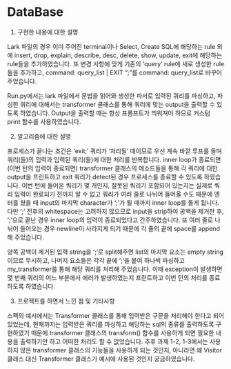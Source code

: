 # DataBase

1.	구현한 내용에 대한 설명

Lark 파일의 경우 이미 주어진 terminal이나 Select, Create SQL에 해당하는 rule 외에 insert, drop, explain, describe, desc, delete, show, update, exit에 해당하는 rule들을 추가하였습니다. 또 변경 사항에 맞게 기존의 ‘query’ rule에 새로 생성한 rule들을 추가하고, command: query_list | EXIT “;”를 command: query_list로 바꾸어 주었습니다.

Run.py에서는 lark 파일에서 문법을 읽어와 생성한 파서로 입력된 쿼리를 파싱하고, 파싱한 쿼리에 대해서는 transformer 클래스를 통해 쿼리에 맞는 output을 출력할 수 있도록 하였습니다. Output을 출력할 때는 항상 프롬프트가 띄워져야 하므로 커스텀 print 함수를 사용하였습니다.

2.	알고리즘에 대한 설명

프로세스가 끝나는 조건은 ‘exit;’ 쿼리가 ‘처리될’ 때이므로 우선 계속 바깥 루프를 돌며 쿼리(들)의 입력과 입력된 쿼리(들)에 대한 처리를 반복합니다. inner loop가 종료되면(이번 턴의 입력이 종료되면) transformer 클래스의 메소드들을 통해 각 쿼리에 대한 output을 프린트하고 exit 쿼리가 detect된 경우 프로세스를 종료할 수 있도록 하였습니다. 이번 턴에 들어온 쿼리가 몇 개인지, 잘못된 쿼리가 포함되어 있는지는 실제로 쿼리 입력이 완료되기 전까지 알 수 없고 쿼리가 여러 줄로 나뉘어 들어올 수도 때문에 엔터를 쳤을 때 input의 마지막 character가 ‘;’가 될 때까지 inner loop를 돌게 됩니다. 다만 ‘;’ 전후의 whitespace는 고려하지 않으므로 input을 strip하여 공백을 제거한 후, ‘;’으로 끝난 경우 inner loop의 입력이 종료되었다고 간주하였습니다. 또 여러 줄로 나뉘어 들어오는 경우 newline이 사라지게 되기 때문에 각 줄의 끝에 space를 append해 주었습니다.

양쪽 공백이 제거된 입력 string을 ‘;’로 split해주면 list의 마지막 요소는 empty string이므로 무시하고, 나머지 요소들은 각각 끝에 ‘;’을 붙여 하나씩 파싱하고 my_transformer를 통해 해당 쿼리를 처리해 주었습니다. 이때 exception이 발생하면 몇 번째 쿼리의 어느 부분에서 에러가 발생하였는지 프린트하고 이번 턴의 처리를 종료하도록 하였습니다.

3.	프로젝트를 하면서 느낀 점 및 기타사항

스펙의 예시에서는 Transformer 클래스를 통해 입력받은 구문을 처리해야 한다고 되어 있었는데, 현재까지는 입력받은 쿼리를 파싱하고 해당하는 sql의 종류를 출력하도록 구현하였기 때문에 transformer 클래스의 transform() 함수를 사용하게 되면 필요한 내용을 출력하기만 하고 어떠한 처리도 할 수 없었습니다. 추후 과제 1-2, 1-3에서는 사용하지 않은 transformer 클래스의 기능들을 사용하게 되는 것인지, 아니라면 왜 Visitor 클래스 대신 Transformer 클래스가 예시에 사용된 것인지 궁금하였습니다.

